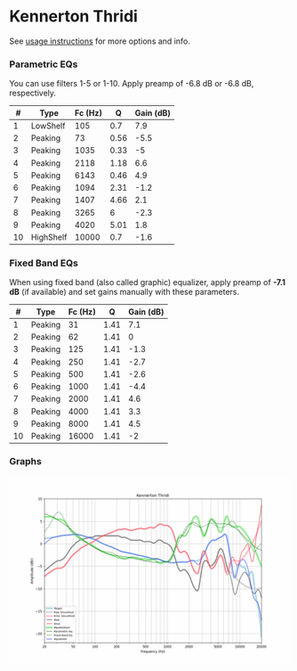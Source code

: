 # Kennerton Thridi
See [usage instructions](https://github.com/jaakkopasanen/AutoEq#usage) for more options and info.

### Parametric EQs
You can use filters 1-5 or 1-10. Apply preamp of -6.8 dB or -6.8 dB, respectively.

|   # | Type      |   Fc (Hz) |    Q |   Gain (dB) |
|-----|-----------|-----------|------|-------------|
|   1 | LowShelf  |       105 | 0.7  |         7.9 |
|   2 | Peaking   |        73 | 0.56 |        -5.5 |
|   3 | Peaking   |      1035 | 0.33 |        -5   |
|   4 | Peaking   |      2118 | 1.18 |         6.6 |
|   5 | Peaking   |      6143 | 0.46 |         4.9 |
|   6 | Peaking   |      1094 | 2.31 |        -1.2 |
|   7 | Peaking   |      1407 | 4.66 |         2.1 |
|   8 | Peaking   |      3265 | 6    |        -2.3 |
|   9 | Peaking   |      4020 | 5.01 |         1.8 |
|  10 | HighShelf |     10000 | 0.7  |        -1.6 |

### Fixed Band EQs
When using fixed band (also called graphic) equalizer, apply preamp of **-7.1 dB** (if available) and set gains manually with these parameters.

|   # | Type    |   Fc (Hz) |    Q |   Gain (dB) |
|-----|---------|-----------|------|-------------|
|   1 | Peaking |        31 | 1.41 |         7.1 |
|   2 | Peaking |        62 | 1.41 |         0   |
|   3 | Peaking |       125 | 1.41 |        -1.3 |
|   4 | Peaking |       250 | 1.41 |        -2.7 |
|   5 | Peaking |       500 | 1.41 |        -2.6 |
|   6 | Peaking |      1000 | 1.41 |        -4.4 |
|   7 | Peaking |      2000 | 1.41 |         4.6 |
|   8 | Peaking |      4000 | 1.41 |         3.3 |
|   9 | Peaking |      8000 | 1.41 |         4.5 |
|  10 | Peaking |     16000 | 1.41 |        -2   |

### Graphs
![](./Kennerton%20Thridi.png)
